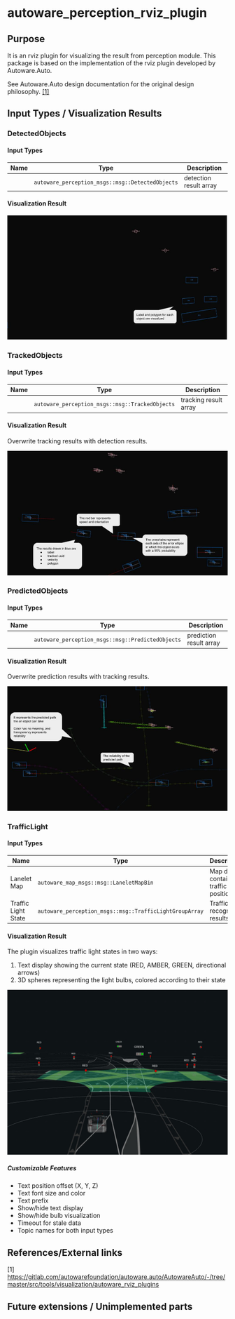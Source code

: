 # autoware_perception_rviz_plugin

## Purpose

It is an rviz plugin for visualizing the result from perception module. This package is based on the implementation of the rviz plugin developed by Autoware.Auto.

See Autoware.Auto design documentation for the original design philosophy. [[1]](https://gitlab.com/autowarefoundation/autoware.auto/AutowareAuto/-/blob/master/src/tools/visualization/autoware_rviz_plugins)

<!-- Write the purpose of this package and briefly describe the features.

Example:
  {package_name} is a package for planning trajectories that can avoid obstacles.
  This feature consists of two steps: obstacle filtering and optimizing trajectory.
-->

## Input Types / Visualization Results

### DetectedObjects

#### Input Types

| Name | Type                                             | Description            |
| ---- | ------------------------------------------------ | ---------------------- |
|      | `autoware_perception_msgs::msg::DetectedObjects` | detection result array |

#### Visualization Result

![detected-object-visualization-description](./images/detected-object-visualization-description.jpg)

### TrackedObjects

#### Input Types

| Name | Type                                            | Description           |
| ---- | ----------------------------------------------- | --------------------- |
|      | `autoware_perception_msgs::msg::TrackedObjects` | tracking result array |

#### Visualization Result

Overwrite tracking results with detection results.

![tracked-object-visualization-description](./images/tracked-object-visualization-description.jpg)

### PredictedObjects

#### Input Types

| Name | Type                                              | Description             |
| ---- | ------------------------------------------------- | ----------------------- |
|      | `autoware_perception_msgs::msg::PredictedObjects` | prediction result array |

#### Visualization Result

Overwrite prediction results with tracking results.

![predicted-object-visualization-description](./images/predicted-object-visualization-description.jpg)

### TrafficLight

#### Input Types

| Name                | Type                                                    | Description                                 |
| ------------------- | ------------------------------------------------------- | ------------------------------------------- |
| Lanelet Map         | `autoware_map_msgs::msg::LaneletMapBin`                 | Map data containing traffic light positions |
| Traffic Light State | `autoware_perception_msgs::msg::TrafficLightGroupArray` | Traffic light recognition results           |

#### Visualization Result

The plugin visualizes traffic light states in two ways:

1. Text display showing the current state (RED, AMBER, GREEN, directional arrows)
2. 3D spheres representing the light bulbs, colored according to their state

![traffic-light-visualization-description](./images/traffic-light-visualization-description.jpg)

##### Customizable Features

- Text position offset (X, Y, Z)
- Text font size and color
- Text prefix
- Show/hide text display
- Show/hide bulb visualization
- Timeout for stale data
- Topic names for both input types

## References/External links

[1] <https://gitlab.com/autowarefoundation/autoware.auto/AutowareAuto/-/tree/master/src/tools/visualization/autoware_rviz_plugins>

## Future extensions / Unimplemented parts
